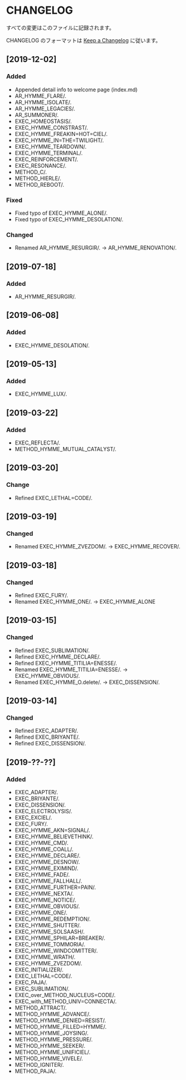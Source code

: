 # CHANGELOG

すべての変更はこのファイルに記録されます。

CHANGELOG のフォーマットは [Keep a Changelog](https://keepachangelog.com/en/1.0.0/) に従います。

## [2019-12-02]

### Added

* Appended detail info to welcome page (index.md)
* AR_HYMME_FLARE/.
* AR_HYMME_ISOLATE/.
* AR_HYMME_LEGACIES/.
* AR_SUMMONER/.
* EXEC_HOMEOSTASIS/.
* EXEC_HYMME_CONSTRAST/.
* EXEC_HYMME_FREAKIN=HOT=CIEL/.
* EXEC_HYMME_IN=THE=TWILIGHT/.
* EXEC_HYMME_TEARDOWN/.
* EXEC_HYMME_TERMINAL/.
* EXEC_REINFORCEMENT/.
* EXEC_RESONANCE/.
* METHOD_C/.
* METHOD_HIERLE/.
* METHOD_REBOOT/.

### Fixed

* Fixed typo of EXEC_HYMME_ALONE/.
* Fixed typo of EXEC_HYMME_DESOLATION/.

### Changed

* Renamed AR_HYMME_RESURGIR/. → AR_HYMME_RENOVATION/.

## [2019-07-18]

### Added

* AR_HYMME_RESURGIR/.

## [2019-06-08]

### Added

* EXEC_HYMME_DESOLATION/.

## [2019-05-13]

### Added

* EXEC_HYMME_LUX/.

## [2019-03-22]

### Added

* EXEC_REFLECTA/.
* METHOD_HYMME_MUTUAL_CATALYST/.

## [2019-03-20]

### Change

* Refined EXEC_LETHAL=CODE/.

## [2019-03-19]

### Changed

* Renamed EXEC_HYMME_ZVEZDOM/. → EXEC_HYMME_RECOVER/.

## [2019-03-18]

### Changed

* Refined EXEC_FURY/.
* Renamed EXEC_HYMME_ONE/. → EXEC_HYMME_ALONE

## [2019-03-15]

### Changed

* Refined EXEC_SUBLIMATION/.
* Refined EXEC_HYMME_DECLARE/.
* Refined EXEC_HYMME_TITILIA=ENESSE/.
* Renamed EXEC_HYMME_TITILIA=ENESSE/. → EXEC_HYMME_OBVIOUS/.
* Renamed EXEC_HYMME_O.delete/. → EXEC_DISSENSION/.

## [2019-03-14]

### Changed

* Refined EXEC_ADAPTER/.
* Refined EXEC_BRIYANTE/.
* Refined EXEC_DISSENSION/.

## [2019-??-??]

### Added

* EXEC_ADAPTER/.
* EXEC_BRIYANTE/.
* EXEC_DISSENSION/.
* EXEC_ELECTROLYSIS/.
* EXEC_EXCIEL/.
* EXEC_FURY/.
* EXEC_HYMME_AKN=SIGNAL/.
* EXEC_HYMME_BELIEVETHINK/.
* EXEC_HYMME_CMD/.
* EXEC_HYMME_COALL/.
* EXEC_HYMME_DECLARE/.
* EXEC_HYMME_DESNOW/.
* EXEC_HYMME_EXIMIND/.
* EXEC_HYMME_FADE/.
* EXEC_HYMME_FALLHALL/.
* EXEC_HYMME_FURTHER=PAIN/.
* EXEC_HYMME_NEXTA/.
* EXEC_HYMME_NOTICE/.
* EXEC_HYMME_OBVIOUS/.
* EXEC_HYMME_ONE/.
* EXEC_HYMME_REDEMPTION/.
* EXEC_HYMME_SHUTTER/.
* EXEC_HYMME_SOLSAASH/.
* EXEC_HYMME_SPHILAR=BREAKER/.
* EXEC_HYMME_TOMMORIA/.
* EXEC_HYMME_WINDCOMITTER/.
* EXEC_HYMME_WRATH/.
* EXEC_HYMME_ZVEZDOM/.
* EXEC_INITIALIZER/.
* EXEC_LETHAL=CODE/.
* EXEC_PAJA/.
* EXEC_SUBLIMATION/.
* EXEC_over_METHOD_NUCLEUS=CODE/.
* EXEC_with_METHOD_UNIV=CONNECTA/.
* METHOD_ATTRACT/.
* METHOD_HYMME_ADVANCE/.
* METHOD_HYMME_DENIED=RESIST/.
* METHOD_HYMME_FILLED=HYMME/.
* METHOD_HYMME_JOYSING/.
* METHOD_HYMME_PRESSURE/.
* METHOD_HYMME_SEEKER/.
* METHOD_HYMME_UNIFICIEL/.
* METHOD_HYMME_VIVELE/.
* METHOD_IGNITER/.
* METHOD_PAJA/.
